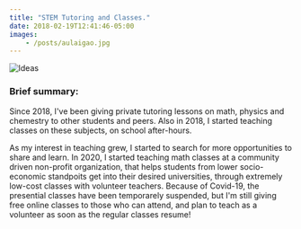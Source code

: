 ```yaml
---
title: "STEM Tutoring and Classes."
date: 2018-02-19T12:41:46-05:00
images:
    - /posts/aulaigao.jpg
---
```


![Ideas](/posts/aulaigao.jpg)

###  Brief summary:

Since 2018, I've been giving private tutoring lessons on math, physics and chemestry to other students and peers.
Also in 2018, I started teaching classes on these subjects, on school after-hours.

As my interest in teaching grew, I started to search for more opportunities to share and learn. In 2020, I started teaching math classes at a community driven non-profit organization, that helps students from lower socio-economic standpoits get into their desired universities, through extremely low-cost classes with volunteer teachers. Because of Covid-19, the presential classes have been temporarely suspended, but I'm still giving free online classes to those who can attend, and plan to teach as a volunteer as soon as the regular classes resume!
